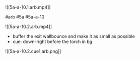 

![[5a-a-10.1.arb.mp4]]

#arb #5a #5a-a-10



![[5a-a-10.2.arb.mp4]]

* buffer the exit wallbounce and make it as small as possible
* cue: down-right before the torch in bg

![[5a-a-10.2.cue1.arb.png]]